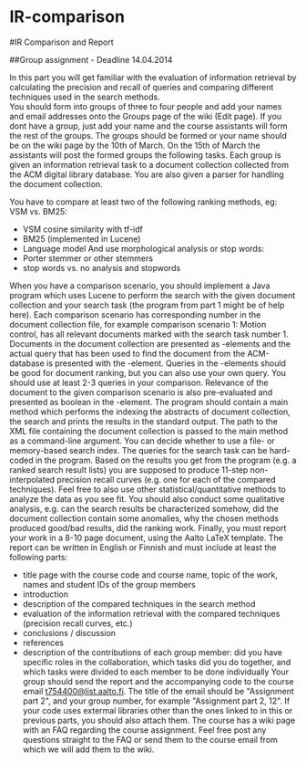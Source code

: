 IR-comparison
=============

#IR Comparison and Report

##Group assignment - Deadline 14.04.2014

In this part you will get familiar with the evaluation of information retrieval by calculating the precision and recall of queries and comparing different techniques used in the search methods.  
You should form into groups of three to four people and add your names and email addresses onto the Groups page of the wiki (Edit page). If you dont have a group, just add your name and the course assistants will form the rest of the groups. The groups should be formed or your name should be on the wiki page by the 10th of March. On the 15th of March the assistants will post the formed groups the following tasks.
Each group is given an information retrieval task to a document collection collected from the ACM digital library database. You are also given a parser for handling the document collection. 

You have to compare at least two of the following ranking methods, eg: VSM vs. BM25:
- VSM cosine similarity with tf-idf
- BM25 (implemented in Lucene)
- Language model
And use morphological analysis or stop words:
- Porter stemmer or other stemmers
- stop words vs. no analysis and stopwords

When you have a comparison scenario, you should implement a Java program which uses Lucene to perform the search with the given document collection and your search task (the program from part 1 might be of help here). Each comparison scenario has corresponding number in the document collection file, for example comparison scenario 1: Motion control, has all relevant documents marked with the search task number 1. Documents in the document collection are presented as <item>-elements and the actual query that has been used to find the document from the ACM-database is presented with the <query>-element. Queries in the <query>-elements should be good for document ranking, but you can also use your own query. You should use at least 2-3 queries in your comparison. Relevance of the document to the given comparison scenario is also pre-evaluated and presented as boolean in the <relevance>-element. 
The program should contain a main method which performs the indexing the abstracts of document collection, the search and prints the results in the standard output. The path to the XML file containing the document collection is passed to the main method as a command-line argument. You can decide whether to use a file- or memory-based search index. The queries for the search task can be hard-coded in the program.
Based on the results you get from the program (e.g. a ranked search result lists) you are supposed to produce 11-step non-interpolated precision recall curves (e.g. one for each of the compared techniques). Feel free to also use other statistical/quantitative methods to analyze the data as you see fit. You should also conduct some qualitative analysis, e.g. can the search results be characterized somehow, did the document collection contain some anomalies, why the chosen methods produced good/bad results, did the ranking work.
Finally, you must report your work in a 8-10 page document, using the Aalto LaTeX template. The report can be written in English or Finnish and must include at least the following parts:
- title page with the course code and course name, topic of the work, names and student IDs of the group members
- introduction
- description of the compared techniques in the search method
- evaluation of the information retrieval with the compared techniques (precision recall curves, etc.)
- conclusions / discussion
- references
- description of the contributions of each group member: did you have specific roles in the collaboration, which tasks did you do together, and which tasks were divided to each member to be done individually
Your group should send the report and the accompanying code to the course email t754400@list.aalto.fi. The title of the email should be "Assignment part 2", and your group number, for example "Assignment part 2, 12". If your code uses extermal libraries other than the ones linked to in this or previous parts, you should also attach them.
The course has a wiki page with an FAQ regarding the course assignment. Feel free post any questions straight to the FAQ or send them to the course email from which we will add them to the wiki.

